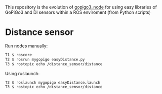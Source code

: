 This repository is the evolution of [gopigo3_node](https://github.com/ros-gopigo/gopigo3_node) for using easy libraries of GoPiGo3 and DI sensors within a ROS enviroment (from Python scripts)

# Distance sensor
Run nodes manually:
```bash
T1 $ roscore
T2 $ rosrun mygopigo easyDistance.py
T3 $ rostopic echo /distance_sensor/distance
```
Using roslaunch:
```bash
T2 $ roslaunch mygopigo easyDistance.launch
T3 $ rostopic echo /distance_sensor/distance
```


